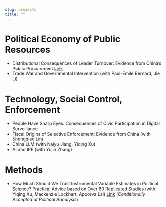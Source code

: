 ```yaml
---
slug: projects
title: ""
---
```


# Political Economy of Public Resources



* Distributional Consequences of Leader Turnover: Evidence from China’s Public Procurement  [Link](https://papers.ssrn.com/sol3/papers.cfm?abstract_id=4259352)
* Trade War and Governmental Intervention (with Paul-Emile Bernard, Jie Li)

# Technology, Social Control, Enforcement




* People Have Sharp Eyes: Consequences of Civic Participation in Digital Surveillance 
* Fiscal Origins of Selective Enforcement: Evidence from China (with Shengqiao Lin)
* China LLM (with Naiyu Jiang, Yiqing Xu)
* AI and IPE (with Yujin Zhang)

# Methods



* How Much Should We Trust Instrumental Variable Estimates in Political Science? Practical Advice based on Over 60 Replicated Studies (with Yiqing Xu, Mackenzie Lockhart, Apoorva Lal) [Link](https://papers.ssrn.com/sol3/papers.cfm?abstract_id=3905329) (*Conditionally Accepted at Political Aanalysis*)  







